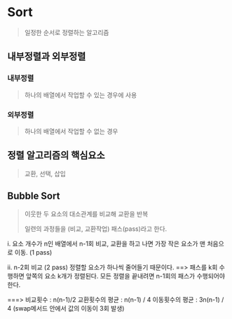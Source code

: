 # Sort

> 일정한 순서로 정렬하는 알고리즘

## 내부정렬과 외부정렬

### 내부정렬

> 하나의 배열에서 작업할 수 있는 경우에 사용

### 외부정렬

> 하나의 배열에서 작업할 수 없는 경우

## 정렬 알고리즘의 핵심요소

> 교환, 선택, 삽입



## Bubble Sort

> 이웃한 두 요소의 대소관계를 비교해 교환을 반복
>
> 일련의 과정들을 (비교, 교환작업) 패스(pass)라고 한다.

i. 요소 개수가 n인 배열에서 n-1회 비교, 교환을 하고 나면 가장 작은 요소가 맨 처음으로 이동. (1 pass)

ii. n-2회 비교 (2 pass) 정렬할 요소가 하나씩 줄어들기 때문이다.
	==> 패스를 k회 수행하면 앞쪽의 요소 k개가 정렬된다.
			모든 정렬을 끝내려면 n-1회의 패스가 수행되어야한다.

===> 비교횟수 : n(n-1)/2
     	교환횟수의 평균 : n(n-1) / 4
		 이동횟수의 평균 : 3n(n-1) / 4 (swap메서드 안에서 값의 이동이 3회 발생)



